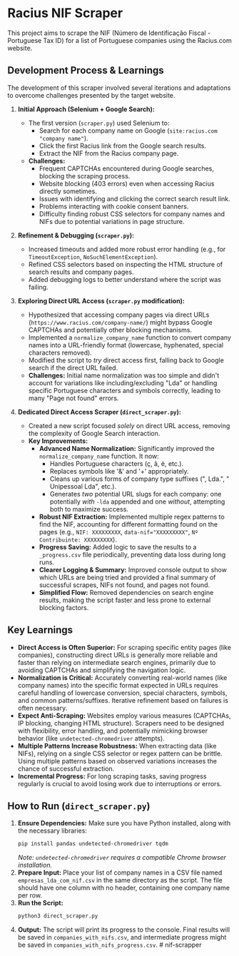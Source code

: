 # Racius NIF Scraper

This project aims to scrape the NIF (Número de Identificação Fiscal - Portuguese Tax ID) for a list of Portuguese companies using the Racius.com website.

## Development Process & Learnings

The development of this scraper involved several iterations and adaptations to overcome challenges presented by the target website.

1.  **Initial Approach (Selenium + Google Search):**
    *   The first version (`scraper.py`) used Selenium to:
        *   Search for each company name on Google (`site:racius.com "company name"`).
        *   Click the first Racius link from the Google search results.
        *   Extract the NIF from the Racius company page.
    *   **Challenges:**
        *   Frequent CAPTCHAs encountered during Google searches, blocking the scraping process.
        *   Website blocking (403 errors) even when accessing Racius directly sometimes.
        *   Issues with identifying and clicking the correct search result link.
        *   Problems interacting with cookie consent banners.
        *   Difficulty finding robust CSS selectors for company names and NIFs due to potential variations in page structure.

2.  **Refinement & Debugging (`scraper.py`):**
    *   Increased timeouts and added more robust error handling (e.g., for `TimeoutException`, `NoSuchElementException`).
    *   Refined CSS selectors based on inspecting the HTML structure of search results and company pages.
    *   Added debugging logs to better understand where the script was failing.

3.  **Exploring Direct URL Access (`scraper.py` modification):**
    *   Hypothesized that accessing company pages via direct URLs (`https://www.racius.com/company-name/`) might bypass Google CAPTCHAs and potentially other blocking mechanisms.
    *   Implemented a `normalize_company_name` function to convert company names into a URL-friendly format (lowercase, hyphenated, special characters removed).
    *   Modified the script to *try* direct access first, falling back to Google search if the direct URL failed.
    *   **Challenges:** Initial name normalization was too simple and didn't account for variations like including/excluding "Lda" or handling specific Portuguese characters and symbols correctly, leading to many "Page not found" errors.

4.  **Dedicated Direct Access Scraper (`direct_scraper.py`):**
    *   Created a new script focused *solely* on direct URL access, removing the complexity of Google Search interaction.
    *   **Key Improvements:**
        *   **Advanced Name Normalization:** Significantly improved the `normalize_company_name` function. It now:
            *   Handles Portuguese characters (ç, ã, é, etc.).
            *   Replaces symbols like '&' and '+' appropriately.
            *   Cleans up various forms of company type suffixes (", Lda.", " Unipessoal Lda", etc.).
            *   Generates *two* potential URL slugs for each company: one potentially *with* `-lda` appended and one *without*, attempting both to maximize success.
        *   **Robust NIF Extraction:** Implemented multiple regex patterns to find the NIF, accounting for different formatting found on the pages (e.g., `NIF: XXXXXXXXX`, `data-nif="XXXXXXXXX"`, `Nº Contribuinte: XXXXXXXXX`).
        *   **Progress Saving:** Added logic to save the results to a `_progress.csv` file periodically, preventing data loss during long runs.
        *   **Clearer Logging & Summary:** Improved console output to show which URLs are being tried and provided a final summary of successful scrapes, NIFs not found, and pages not found.
        *   **Simplified Flow:** Removed dependencies on search engine results, making the script faster and less prone to external blocking factors.

## Key Learnings

*   **Direct Access is Often Superior:** For scraping specific entity pages (like companies), constructing direct URLs is generally more reliable and faster than relying on intermediate search engines, primarily due to avoiding CAPTCHAs and simplifying the navigation logic.
*   **Normalization is Critical:** Accurately converting real-world names (like company names) into the specific format expected in URLs requires careful handling of lowercase conversion, special characters, symbols, and common patterns/suffixes. Iterative refinement based on failures is often necessary.
*   **Expect Anti-Scraping:** Websites employ various measures (CAPTCHAs, IP blocking, changing HTML structure). Scrapers need to be designed with flexibility, error handling, and potentially mimicking browser behavior (like `undetected-chromedriver` attempts).
*   **Multiple Patterns Increase Robustness:** When extracting data (like NIFs), relying on a single CSS selector or regex pattern can be brittle. Using multiple patterns based on observed variations increases the chance of successful extraction.
*   **Incremental Progress:** For long scraping tasks, saving progress regularly is crucial to avoid losing work due to interruptions or errors.

## How to Run (`direct_scraper.py`)

1.  **Ensure Dependencies:** Make sure you have Python installed, along with the necessary libraries:
    ```bash
    pip install pandas undetected-chromedriver tqdm
    ```
    *Note: `undetected-chromedriver` requires a compatible Chrome browser installation.*
2.  **Prepare Input:** Place your list of company names in a CSV file named `empresas_lda_com_nif.csv` in the same directory as the script. The file should have one column with no header, containing one company name per row.
3.  **Run the Script:**
    ```bash
    python3 direct_scraper.py
    ```
4.  **Output:** The script will print its progress to the console. Final results will be saved in `companies_with_nifs.csv`, and intermediate progress might be saved in `companies_with_nifs_progress.csv`. # nif-scrapper
